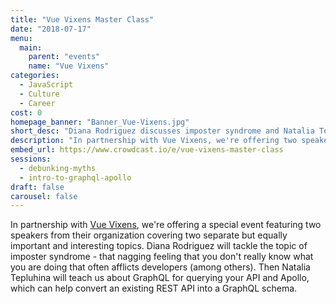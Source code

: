 ```yaml
---
title: "Vue Vixens Master Class"
date: "2018-07-17"
menu:
  main:
    parent: "events"
    name: "Vue Vixens"
categories:
  - JavaScript
  - Culture
  - Career
cost: 0
homepage_banner: "Banner_Vue-Vixens.jpg"
short_desc: "Diana Rodriguez discusses imposter syndrome and Natalia Tepluhina talks GraphQL and Apollo."
description: "In partnership with Vue Vixens, we're offering two speakers talking on the topics of imposter syndrome and GraphQL with Apollo."
embed_url: https://www.crowdcast.io/e/vue-vixens-master-class
sessions:
  - debunking-myths
  - intro-to-graphql-apollo
draft: false
carousel: false
---
```


In partnership with [Vue Vixens](https://vuevixens.org/), we're offering a special event featuring two speakers from their organization covering two separate but equally important and interesting topics. Diana Rodriguez will tackle the topic of imposter syndrome - that nagging feeling that you don't really know what you are doing that often afflicts developers (among others). Then Natalia Tepluhina will teach us about GraphQL for querying your API and Apollo, which can help convert an existing REST API into a GraphQL schema.